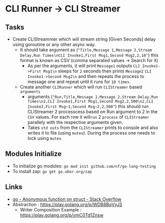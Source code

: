 # CLI Runner -> CLI Streamer

## Tasks

- Create CLIStreammer which will stream string [Given Seconds] delay using goroutine or any other async way.
    - It should take argument as (`"Title,Message 1,Message 2,Stream Delay,Run Times\nCLI Invoke1,First Msg1,Second Msg2,2,10"`) this format is known as CSV (comma separated values -> Search for it)
      - As per the arguments, it will print `Message1` outputs `CLI Invoke1->First Msg1\n` sleeps for `2` seconds then prints `Message2` `CLI Invoke1->Second Msg2\n` and then repeats the process to message one and repeat until it runs for `10 times`.
  - Create another `CLIRunner` which will run `CLIStreamer` based `arguments`
      - arguments (`"Run,Title,Message 1,Message 2,Stream Delay,Run Times\n2,CLI Invoke1,First Msg1,Second Msg2,2,500\n2,CLI Invoke2,First Msg~1,Second Msg~2,2,500"`) this should run CLIStreamer 2 processcess based on Run argument to 2 in the `CSV` values. For each row it will`run` 2 `process` of `CLIStreamer` parallely with the respective arguments given.
      - Takes `std outs` from the `CLIStreamer` prints to console and also writes it to file (using `mutex`). During the process one needs to lock using `mutex`.

## Modules Initialize

- To initialize go modules: `go mod init github.com/nf/go-lang-testing`
- To install zap: `go get go.uber.org/zap`

## Links

- [go - Anonymous function on struct - Stack Overflow](https://stackoverflow.com/questions/45866477/anonymous-function-on-struct)
- Abstraction : https://play.golang.org/p/WDB8BqVyJS
    - Writer Composition Example : https://play.golang.org/p/ymC0Td1Znsw
